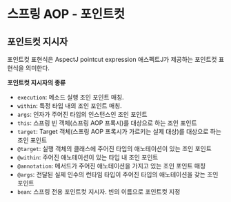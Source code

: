 # 스프링 AOP - 포인트컷

## 포인트컷 지시자

포인트컷 표현식은 AspectJ pointcut expression 애스펙트J가 제공하는 포인트컷 표현식을 의미한다.

**포인트컷 지시자의 종류**

- `execution`: 메소드 실행 조인 포인트 매칭.
- `within`: 특정 타입 내의 조인 포인트 매칭.
- `args`: 인자가 주어진 타입의 인스턴스인 조인 포인트
- `this`: 스프링 빈 객체(스프링 AOP 프록시)를 대상으로 하는 조인 포인트
- `target`: Target 객체(스프링 AOP 프록시가 가르키는 실제 대상)를 대상으로 하는 조인 포인트
- `@target`: 실행 객체의 클래스에 주어진 타입의 애노테이션이 있는 조인 포인트
- `@within`: 주어진 애노테이션이 있는 타입 내 조인 포인트
- `@annotation`: 메서드가 주어진 애노테이션을 가지고 있는 조인 포인트 매칭
- `@args`: 전달된 실제 인수의 런타임 타입이 주어진 타입의 애노테이션을 갖는 조인 포인트
- `bean`: 스프링 전용 포인트컷 지시자. 빈의 이름으로 포인트컷 지정